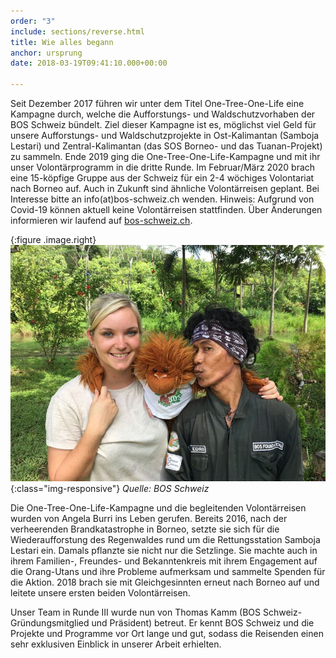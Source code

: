 ```yaml
---
order: "3"
include: sections/reverse.html
title: Wie alles begann
anchor: ursprung
date: 2018-03-19T09:41:10.000+00:00

---
```

Seit Dezember 2017 führen wir unter dem Titel One-Tree-One-Life eine Kampagne durch, welche die Aufforstungs- und Waldschutzvorhaben der BOS Schweiz bündelt. Ziel dieser Kampagne ist es, möglichst viel Geld für unsere Aufforstungs- und Waldschutzprojekte in Ost-Kalimantan (Samboja Lestari) und Zentral-Kalimantan (das SOS Borneo- und das Tuanan-Projekt) zu sammeln. Ende 2019 ging die One-Tree-One-Life-Kampagne und mit ihr unser Volontärprogramm in die dritte Runde. Im Februar/März 2020 brach eine 15-köpfige Gruppe aus der Schweiz für ein 2-4 wöchiges Volontariat nach Borneo auf. Auch in Zukunft sind ähnliche Volontärreisen geplant. Bei Interesse bitte an info(at)bos-schweiz.ch wenden. Hinweis: Aufgrund von Covid-19 können aktuell keine Volontärreisen stattfinden. Über Änderungen informieren wir laufend auf [bos-schweiz.ch](https://www.bos-schweiz.ch/de/helfen/unterstuetzung/volontariat-bei-bos.htm).

{:figure .image.right}
![](/gallery/full/2018/01/26/IMG-20180126-WA0059.jpg){:class="img-responsive"}
_Quelle: BOS Schweiz_

Die One-Tree-One-Life-Kampagne und die begleitenden Volontärreisen wurden von Angela Burri ins Leben gerufen. Bereits 2016, nach der verheerenden Brandkatastrophe in Borneo, setzte sie sich für die Wiederaufforstung des Regenwaldes rund um die Rettungsstation Samboja Lestari ein. Damals pflanzte sie nicht nur die Setzlinge. Sie machte auch in ihrem Familien-, Freundes- und Bekanntenkreis mit ihrem Engagement auf die Orang-Utans und ihre Probleme aufmerksam und sammelte Spenden für die Aktion. 2018 brach sie mit Gleichgesinnten erneut nach Borneo auf und leitete unsere ersten beiden Volontärreisen.

Unser Team in Runde III wurde nun von Thomas Kamm (BOS Schweiz-Gründungsmitglied und Präsident) betreut. Er kennt BOS Schweiz und die Projekte und Programme vor Ort lange und gut, sodass die Reisenden einen sehr exklusiven Einblick in unserer Arbeit erhielten.